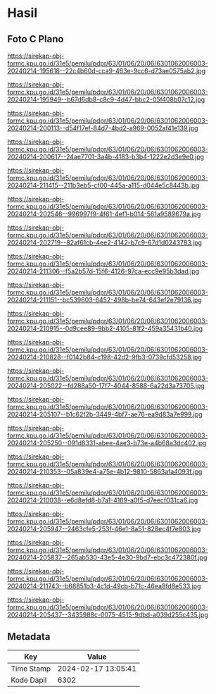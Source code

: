# Hasil

## Foto C Plano

https://sirekap-obj-formc.kpu.go.id/31e5/pemilu/pdpr/63/01/06/20/06/6301062006003-20240214-195618--22c4b60d-cca9-463e-9cc6-d73ae0575ab2.jpg

https://sirekap-obj-formc.kpu.go.id/31e5/pemilu/pdpr/63/01/06/20/06/6301062006003-20240214-195949--b67d6db8-c8c9-4d47-bbc2-05f408b07c12.jpg

https://sirekap-obj-formc.kpu.go.id/31e5/pemilu/pdpr/63/01/06/20/06/6301062006003-20240214-200113--d54f17ef-84d7-4bd2-a969-0052af41e139.jpg

https://sirekap-obj-formc.kpu.go.id/31e5/pemilu/pdpr/63/01/06/20/06/6301062006003-20240214-200617--24ae7701-3a4b-4183-b3b4-1222e2d3e9e0.jpg

https://sirekap-obj-formc.kpu.go.id/31e5/pemilu/pdpr/63/01/06/20/06/6301062006003-20240214-211415--211b3eb5-cf00-445a-a115-d044e5c8443b.jpg

https://sirekap-obj-formc.kpu.go.id/31e5/pemilu/pdpr/63/01/06/20/06/6301062006003-20240214-202546--996997f9-4f61-4ef1-b014-561a9589679a.jpg

https://sirekap-obj-formc.kpu.go.id/31e5/pemilu/pdpr/63/01/06/20/06/6301062006003-20240214-202719--82af61cb-4ee2-4142-b7c9-67d1d0243783.jpg

https://sirekap-obj-formc.kpu.go.id/31e5/pemilu/pdpr/63/01/06/20/06/6301062006003-20240214-211306--f5a2b57d-15f6-4126-97ca-ecc9e95b3dad.jpg

https://sirekap-obj-formc.kpu.go.id/31e5/pemilu/pdpr/63/01/06/20/06/6301062006003-20240214-211151--bc539603-6452-498b-be74-643ef2e79136.jpg

https://sirekap-obj-formc.kpu.go.id/31e5/pemilu/pdpr/63/01/06/20/06/6301062006003-20240214-210915--0d9cee89-9bb2-4105-81f2-459a35431b40.jpg

https://sirekap-obj-formc.kpu.go.id/31e5/pemilu/pdpr/63/01/06/20/06/6301062006003-20240214-210828--f0142b84-c198-42d2-9fb3-0739cfd53258.jpg

https://sirekap-obj-formc.kpu.go.id/31e5/pemilu/pdpr/63/01/06/20/06/6301062006003-20240214-205022--fd288a50-17f7-4044-8588-6a22d3a73705.jpg

https://sirekap-obj-formc.kpu.go.id/31e5/pemilu/pdpr/63/01/06/20/06/6301062006003-20240214-205107--b1c62f2b-3449-4bf7-ae76-ea9d83a7e999.jpg

https://sirekap-obj-formc.kpu.go.id/31e5/pemilu/pdpr/63/01/06/20/06/6301062006003-20240214-205250--091d8331-abee-4ae3-b73e-a4b68a3dc402.jpg

https://sirekap-obj-formc.kpu.go.id/31e5/pemilu/pdpr/63/01/06/20/06/6301062006003-20240214-210353--05a839e4-a75e-4b12-9810-5863afa4093f.jpg

https://sirekap-obj-formc.kpu.go.id/31e5/pemilu/pdpr/63/01/06/20/06/6301062006003-20240214-210038--e6d8efd8-b7a1-4169-a0f5-d7eecf031ca6.jpg

https://sirekap-obj-formc.kpu.go.id/31e5/pemilu/pdpr/63/01/06/20/06/6301062006003-20240214-205947--2463cfe5-253f-46e1-8a51-828ec4f7e803.jpg

https://sirekap-obj-formc.kpu.go.id/31e5/pemilu/pdpr/63/01/06/20/06/6301062006003-20240214-205837--265ab530-43e5-4e30-9bd7-ebc3c472380f.jpg

https://sirekap-obj-formc.kpu.go.id/31e5/pemilu/pdpr/63/01/06/20/06/6301062006003-20240214-211743--b68851b3-4c1d-49cb-b71c-46ea8fd8e533.jpg

https://sirekap-obj-formc.kpu.go.id/31e5/pemilu/pdpr/63/01/06/20/06/6301062006003-20240214-205437--3435988c-0075-4515-9dbd-a039d255c435.jpg


## Metadata

| Key        | Value               |
| ---------- | ------------------- |
| Time Stamp | 2024-02-17 13:05:41 |
| Kode Dapil | 6302                |



